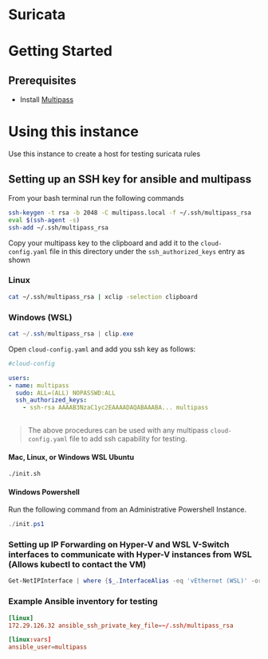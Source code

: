 # Suricata
# Getting Started

## Prerequisites

- Install [Multipass](https://multipass.run/)

# Using this instance

Use this instance to create a host for testing suricata rules

## Setting up an SSH key for ansible and multipass
From your bash terminal run the following commands
```bash
ssh-keygen -t rsa -b 2048 -C multipass.local -f ~/.ssh/multipass_rsa
eval $(ssh-agent -s)
ssh-add ~/.ssh/multipass_rsa
```
Copy your multipass key to the clipboard and add it to the `cloud-config.yaml` file in this directory under the `ssh_authorized_keys` entry as shown

### Linux
```bash
cat ~/.ssh/multipass_rsa | xclip -selection clipboard
```

### Windows (WSL)
```powershell
cat ~/.ssh/multipass_rsa | clip.exe
```

Open `cloud-config.yaml` and add you ssh key as follows:
```yaml
#cloud-config

users:
- name: multipass
  sudo: ALL=(ALL) NOPASSWD:ALL
  ssh_authorized_keys:
    - ssh-rsa AAAAB3NzaC1yc2EAAAADAQABAAABA... multipass
  
```

> The above procedures can be used with any multipass `cloud-config.yaml` file to add ssh capability for testing.

#### Mac, Linux, or Windows WSL Ubuntu
```bash
./init.sh
```

#### Windows Powershell
Run the following command from an Administrative Powershell Instance.
```powershell
./init.ps1
```

### Setting up IP Forwarding on Hyper-V and WSL V-Switch interfaces to communicate with Hyper-V instances from WSL (Allows kubectl to contact the VM)
```powershell
Get-NetIPInterface | where {$_.InterfaceAlias -eq 'vEthernet (WSL)' -or $_.InterfaceAlias -eq 'vEthernet (Default Switch)'} | Set-NetIPInterface -Forwarding Enabled
```

### Example Ansible inventory for testing
```toml
[linux]
172.29.126.32 ansible_ssh_private_key_file=~/.ssh/multipass_rsa

[linux:vars]
ansible_user=multipass
```
